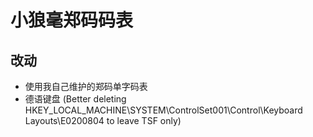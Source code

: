 # 小狼毫郑码码表

## 改动

- 使用我自己维护的郑码单字码表
- 德语键盘 (Better deleting HKEY_LOCAL_MACHINE\SYSTEM\ControlSet001\Control\Keyboard Layouts\E0200804 to leave TSF only)

